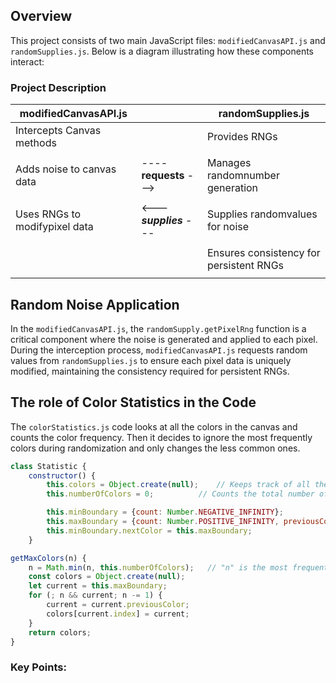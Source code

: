 ## Overview
This project consists of two main JavaScript files: `modifiedCanvasAPI.js` and `randomSupplies.js`. Below is a diagram illustrating how these components interact:


### Project Description

| **modifiedCanvasAPI.js**     |                       | **randomSupplies.js**      |
|---------------------------|-----------------------|--------------------------|
| Intercepts Canvas methods     |                       | Provides RNGs        |
|                    |                       |                          |
| Adds noise to canvas data  | ---- **requests** --->    | Manages randomnumber generation       |
|                       |                       |        |
| Uses RNGs to modifypixel data   | <--- ***supplies*** ---     | Supplies randomvalues for noise      |
|                |                       |       |
|                           |                       | Ensures consistency for persistent RNGs  |
|                           |                       |       |



## Random Noise Application
In the `modifiedCanvasAPI.js`, the `randomSupply.getPixelRng` function is a critical component where the noise is generated and applied to each pixel. During the interception process, `modifiedCanvasAPI.js` requests random values from `randomSupplies.js` to ensure each pixel data is uniquely modified, maintaining the consistency required for persistent RNGs.




## The role of Color Statistics in the Code
The `colorStatistics.js` code looks at all the colors in the canvas and counts the color frequency. Then it decides to ignore the most frequently colors during randomization and only changes the less common ones.

```javascript
class Statistic {
    constructor() {
        this.colors = Object.create(null);    // Keeps track of all the colors
        this.numberOfColors = 0;          // Counts the total number of different colors

        this.minBoundary = {count: Number.NEGATIVE_INFINITY};
        this.maxBoundary = {count: Number.POSITIVE_INFINITY, previousColor: this.minBoundary};
        this.minBoundary.nextColor = this.maxBoundary;
    }

```



```javascript
getMaxColors(n) {
    n = Math.min(n, this.numberOfColors);   // "n" is the most frequent colors.
    const colors = Object.create(null);
    let current = this.maxBoundary;
    for (; n && current; n -= 1) {
        current = current.previousColor;
        colors[current.index] = current;
    }
    return colors;
}
```
### Key Points:
